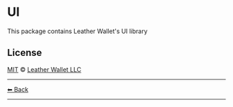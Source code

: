 # UI

This package contains Leather Wallet's UI library

## License

[MIT](../../LICENSE) © [Leather Wallet LLC](https://github.com/leather-wallet/mono)

---

[⬅ Back](../../README.md)

---
